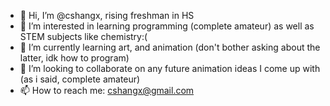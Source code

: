 - 👋 Hi, I’m @cshangx, rising freshman in HS
- 👀 I’m interested in learning programming (complete amateur) as well as STEM subjects like chemistry:(
- 🌱 I’m currently learning art, and animation (don't bother asking about the latter, idk how to program)
- 💞️ I’m looking to collaborate on any future animation ideas I come up with (as i said, complete amateur)
- 📫 How to reach me: cshangx@gmail.com 

<!---
cshangx/cshangx is a ✨ special ✨ repository because its `README.md` (this file) appears on your GitHub profile.
You can click the Preview link to take a look at your changes.
--->
